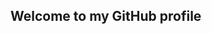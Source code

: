   ## Welcome to my GitHub profile
      

<!---
LutNog/LutNog is a ✨ special ✨ repository because its `README.md` (this file) appears on your GitHub profile.
You can click the Preview link to take a look at your changes.
--->
